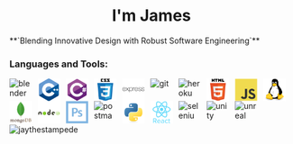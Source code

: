 <h1 align="center"> I'm James</h1>
**`Blending Innovative Design with Robust Software Engineering`**

### <h3 align="left">Languages and Tools:</h3>


<p align="left"> 
  
  <a href="https://www.blender.org/" target="_blank" rel="noreferrer"> <img align="left" alt="blender" width="40px" height="40" style="padding-right:10px;" src="https://download.blender.org/branding/community/blender_community_badge_white.svg" /> </a> 
  
  <a href="https://www.w3schools.com/cpp/" target="_blank" rel="noreferrer"> <img align="left" alt="cplusplus" width="40px" height="40" style="padding-right:10px;" src="https://raw.githubusercontent.com/devicons/devicon/master/icons/cplusplus/cplusplus-original.svg" /> </a> 
  
  <a href="https://www.w3schools.com/cs/" target="_blank" rel="noreferrer"> <img align="left" alt="csharp" width="40px" height="40" style="padding-right:10px;" src="https://raw.githubusercontent.com/devicons/devicon/master/icons/csharp/csharp-original.svg"/> </a> 
  
  <a href="https://www.w3schools.com/css/" target="_blank" rel="noreferrer"> <img align="left" alt="css3" width="40px" height="40" style="padding-right:10px;" src="https://raw.githubusercontent.com/devicons/devicon/master/icons/css3/css3-original-wordmark.svg"/> </a>
  
  <a href="https://expressjs.com" target="_blank" rel="noreferrer"> <img align="left" alt="exoress" width="40px" height="40" style="padding-right:10px;" src="https://raw.githubusercontent.com/devicons/devicon/master/icons/express/express-original-wordmark.svg" /> </a> 
  
  <a href="https://git-scm.com/" target="_blank" rel="noreferrer"> <img align="left" alt="git" width="40px" height="40" style="padding-right:10px;" src="https://www.vectorlogo.zone/logos/git-scm/git-scm-icon.svg" /> </a> 
  
  <a href="https://heroku.com" target="_blank" rel="noreferrer"> <img align="left" alt="heroku" width="40px" height="40" style="padding-right:10px;" src="https://www.vectorlogo.zone/logos/heroku/heroku-icon.svg"/> </a> 
  
  <a href="https://www.w3.org/html/" target="_blank" rel="noreferrer"> <img align="left" alt="html5" width="40px" height="40" style="padding-right:10px;" src="https://raw.githubusercontent.com/devicons/devicon/master/icons/html5/html5-original-wordmark.svg"/> </a> 
  
  <a href="https://developer.mozilla.org/en-US/docs/Web/JavaScript" target="_blank" rel="noreferrer"> <img align="left" alt="javascript" width="40px" height="40" style="padding-right:10px;" src="https://raw.githubusercontent.com/devicons/devicon/master/icons/javascript/javascript-original.svg"/> </a> 
  
  <a href="https://www.linux.org/" target="_blank" rel="noreferrer"> <img align="left" alt="linux" width="40px" height="40" style="padding-right:10px;" src="https://raw.githubusercontent.com/devicons/devicon/master/icons/linux/linux-original.svg"/> </a> 
  
  <a href="https://www.mongodb.com/" target="_blank" rel="noreferrer"> <img align="left" alt="mongodb" width="40px" height="40" style="padding-right:10px;" src="https://raw.githubusercontent.com/devicons/devicon/master/icons/mongodb/mongodb-original-wordmark.svg"/> </a> 
  
  <a href="https://nodejs.org" target="_blank" rel="noreferrer"> <img align="left" alt="nodejs" width="40px" height="40" style="padding-right:10px;" src="https://raw.githubusercontent.com/devicons/devicon/master/icons/nodejs/nodejs-original-wordmark.svg"/> </a> 
  
  <a href="https://www.photoshop.com/en" target="_blank" rel="noreferrer"> <img align="left" alt="photoshop" width="40px" height="40" style="padding-right:10px;" src="https://raw.githubusercontent.com/devicons/devicon/master/icons/photoshop/photoshop-line.svg"/> </a>
  
  <a href="https://postman.com" target="_blank" rel="noreferrer"> <img align="left" alt="postman" width="40px" height="40" style="padding-right:10px;" src="https://www.vectorlogo.zone/logos/getpostman/getpostman-icon.svg" /> </a> 
  
  <a href="https://www.python.org" target="_blank" rel="noreferrer"> <img align="left" alt="python" width="40px" height="40" style="padding-right:10px;" src="https://raw.githubusercontent.com/devicons/devicon/master/icons/python/python-original.svg"/> </a> 
  
  <a href="https://reactjs.org/" target="_blank" rel="noreferrer"> <img align="left" alt="react" width="40px" height="40" style="padding-right:10px;" src="https://raw.githubusercontent.com/devicons/devicon/master/icons/react/react-original-wordmark.svg" /> </a> 
  
  <a href="https://www.selenium.dev" target="_blank" rel="noreferrer"> <img align="left" alt="selenium" width="40px" height="40" style="padding-right:10px;" src="https://raw.githubusercontent.com/detain/svg-logos/780f25886640cef088af994181646db2f6b1a3f8/svg/selenium-logo.svg" /> </a> 
  
  <a href="https://unity.com/" target="_blank" rel="noreferrer"> <img align="left" alt="unity" width="40px" height="40" style="padding-right:10px;" src="https://www.vectorlogo.zone/logos/unity3d/unity3d-icon.svg" /> </a> 
  
  <a href="https://unrealengine.com/" target="_blank" rel="noreferrer"> <img align="left" alt="unreal" width="40px" height="40" style="padding-right:10px;" src="https://raw.githubusercontent.com/kenangundogan/fontisto/036b7eca71aab1bef8e6a0518f7329f13ed62f6b/icons/svg/brand/unreal-engine.svg" /> </a> 

  <br/>
  
  ###
  
  </p>

<p><img align="center" src="https://github-readme-streak-stats.herokuapp.com/?user=jaythestampede&" alt="jaythestampede" /></p>
